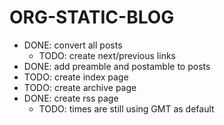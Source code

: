 ORG-STATIC-BLOG
===============

- DONE: convert all posts
  - TODO: create next/previous links
- DONE: add preamble and postamble to posts
- TODO: create index page
- TODO: create archive page
- DONE: create rss page
  - TODO: times are still using GMT as default
